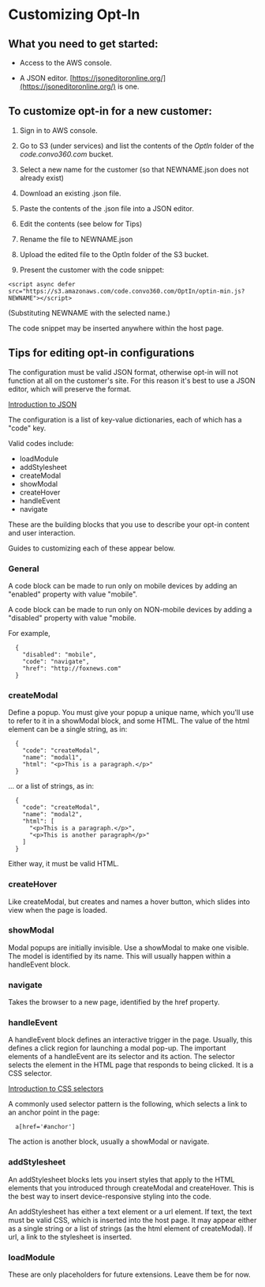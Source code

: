 # Customizing Opt-In

## What you need to get started:

* Access to the AWS console.

* A JSON editor. [https://jsoneditoronline.org/](https://jsoneditoronline.org/) is one.

## To customize opt-in for a new customer:

1. Sign in to AWS console. 

2. Go to S3 (under services) and list the contents of the _OptIn_ folder of the _code.convo360.com_ bucket.

3. Select a new name for the customer (so that NEWNAME.json does not already exist)

4. Download an existing .json file.

5. Paste the contents of the .json file into a JSON editor.

6. Edit the contents (see below for Tips)

7. Rename the file to NEWNAME.json

8. Upload the edited file to the OptIn folder of the S3 bucket.

9. Present the customer with the code snippet:
```
<script async defer src="https://s3.amazonaws.com/code.convo360.com/OptIn/optin-min.js?NEWNAME"></script>
```

(Substituting NEWNAME with the selected name.)

The code snippet may be inserted anywhere within the host page.

## Tips for editing opt-in configurations

The configuration must be valid JSON format, otherwise opt-in will not function at all on the customer's site.  For this reason it's best to use a JSON editor, which will preserve the format.

[Introduction to JSON](https://blog.scottlowe.org/2013/11/08/a-non-programmers-introduction-to-json/)

The configuration is a list of key-value dictionaries, each of which has a "code" key.

Valid codes include:
* loadModule
* addStylesheet
* createModal
* showModal
* createHover
* handleEvent
* navigate

These are the building blocks that you use to describe your opt-in content and user interaction.

Guides to customizing each of these appear below.

### General

A code block can be made to run only on mobile devices by adding an "enabled" property with
value "mobile".

A code block can be made to run only on NON-mobile devices by adding a "disabled" property
with value "mobile.

For example,
```
  {
    "disabled": "mobile",
    "code": "navigate",
    "href": "http://foxnews.com"
  }
```

### createModal

Define a popup.  You must give your popup a unique name, which you'll use to refer to it in a
showModal block, and some HTML.  The value of the html element can be a single string, as in:

```
  {
    "code": "createModal",
    "name": "modal1",
    "html": "<p>This is a paragraph.</p>"
  }
```

... or a list of strings, as in:

```
  {
    "code": "createModal",
    "name": "modal2",
    "html": [
      "<p>This is a paragraph.</p>",
      "<p>This is another paragraph</p>"
    ]
  }
```

Either way, it must be valid HTML.

### createHover

Like createModal, but creates and names a hover button, which slides into view when the
page is loaded.

### showModal

Modal popups are initially invisible.  Use a showModal to make one visible.  The model is
identified by its name.  This will usually happen within a handleEvent block.

### navigate

Takes the browser to a new page, identified by the href property.

### handleEvent

A handleEvent block defines an interactive trigger in the page.  Usually, this defines 
a click region for launching a modal pop-up. The important elements of a handleEvent are
its selector and its action.  The selector selects the element in the HTML page that 
responds to being clicked.  It is a CSS selector.

[Introduction to CSS selectors](https://levelup.gitconnected.com/introduction-to-css-selectors-3993ff9b5f92)

A commonly used selector pattern is the following, which selects a link to an anchor point in the page:

```
  a[href='#anchor']
```

The action is another block, usually a showModal or navigate.

### addStylesheet

An addStylesheet blocks lets you insert styles that apply to the HTML elements that you
introduced through createModal and createHover.  This is the best way to insert
device-responsive styling into the code. 

An addStylesheet has either a text element
or a url element.  If text, the text must be valid CSS, which is inserted into the host
page.  It may appear either as a single
string or a list of strings (as the html element of createModal).  If url, a link to the
stylesheet is inserted.

### loadModule

These are only placeholders for future extensions.  Leave them be for now.

